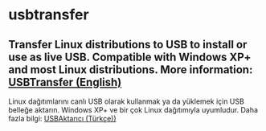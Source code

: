 # usbtransfer
Transfer Linux distributions to USB to install or use as live USB.
Compatible with Windows XP+ and most Linux distributions.
More information:
<a href="http://usbtransfer.oguzkirat.com" target="_blank">USBTransfer (English)</a>
---
Linux dağıtımlarını canlı USB olarak kullanmak ya da yüklemek için USB belleğe aktarın.
Windows XP+ ve bir çok Linux dağıtımıyla uyumludur.
Daha fazla bilgi:
<a href="http://usbaktarici.oguzkirat.com" target="_blank">USBAktarıcı (Türkçe))</a>
